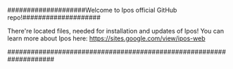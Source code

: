 ####################Welcome to Ipos official GitHub repo!####################

There're located files, needed for installation and updates of Ipos!
You can learn more about Ipos here:
https://sites.google.com/view/ipos-web

####################################################################
